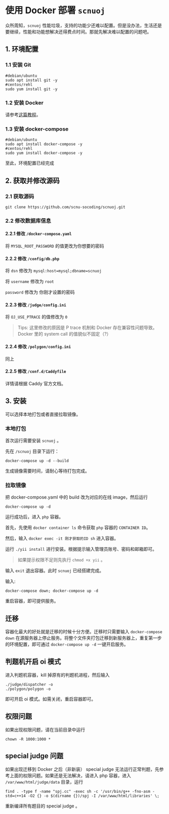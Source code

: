 # 使用 Docker 部署 `scnuoj`

众所周知，`scnuoj` 性能垃圾，支持的功能少还难以配置。但是没办法，生活还是要继续，性能和功能想解决还得费点时间。那就先解决难以配置的问题吧。

## 1. 环境配置

### 1.1 安装 Git

```shell
#debian/ubuntu
sudo apt install git -y
#centos/rehl
sudo yum install git -y
```

### 1.2 安装 Docker

请参考[这篇教程](https://mirrors.tuna.tsinghua.edu.cn/help/docker-ce/)。

### 1.3 安装 docker-compose

```shell
#debian/ubuntu
sudo apt install docker-compose -y
#centos/rehl
sudo yum install docker-compose -y
```

至此，环境配置已经完成

## 2. 获取并修改源码

### 2.1 获取源码

```shell
git clone https://github.com/scnu-socoding/scnuoj.git
```

### 2.2 修改数据库信息

#### 2.2.1 修改 `/docker-compose.yaml`

将 `MYSQL_ROOT_PASSWORD` 的值更改为你想要的密码

#### 2.2.2 修改 `/config/db.php`

将 `dsn` 修改为 `mysql:host=mysql;dbname=scnuoj`

将 `username` 修改为 `root`

`password` 修改为 你刚才设置的密码

#### 2.2.3 修改 `/judge/config.ini`

将 `OJ_USE_PTRACE` 的值修改为 `0`

> Tips: 这里修改的原因是 P trace 机制和 Docker 存在兼容性问题导致。Docker 里的 system call 的值貌似不固定（?）

#### 2.2.4 修改 `/polygon/config.ini`

同上

#### 2.2.5 修改 `/conf.d/Caddyfile`

详情请根据 Caddy 官方文档。

## 3. 安装

可以选择本地打包或者直接拉取镜像。

### 本地打包

首次运行需要安装 `scnuoj` 。

先在 `/scnuoj` 目录下运行：

```shell
docker-compose up -d --build
```

生成镜像需要时间，请耐心等待打包完成。

### 拉取镜像

把 docker-compose.yaml 中的 build 改为对应的在线 image，然后运行

```shell
docker-compose up -d
```

运行成功后，进入 `php` 容器。

首先，先使用 `docker container ls` 命令获取 `php` 容器的 `CONTAINER ID`。

然后，输入 `docker exec -it 刚才获取的ID sh` 进入容器。

运行 `./yii install` 进行安装。根据提示输入管理员账号、密码和邮箱即可。

> 如果提示权限不足则先执行 `chmod +x yii` 。

输入 `exit` 退出容器。此时 `scnuoj` 已经搭建完成。

输入:

```shell
docker-compose down; docker-compose up -d
```

重启容器，即可提供服务。

## 迁移

容器化最大的好处就是迁移的时候十分方便。迁移时只需要输入 `docker-compose down` 在源服务器上停止服务。将整个文件夹打包迁移到新服务器上，重复第一步的环境配置，即可通过 `docker-compose up -d` 一键开启服务。

## 判题机开启 oi 模式

进入判题机容器，kill 掉原有的判题机进程，然后输入

```shell
./judge/dispatcher -o
./polygon/polygon -o

```

即可开启 oi 模式。如需关闭，重启容器即可。

## 权限问题

如果出现权限问题，请在当前目录中运行

```shell
chown -R 1000:1000 *
```

## special judge 问题

如果出现迁移到 Docker 之后（非新装） special judge 无法运行正常判题，先参考上面的权限问题。如果还是无法解决，请进入 php 容器，进入 `/var/www/html/judge/data` 目录，运行

```shell
find . -type f -name "spj.cc" -exec sh -c '/usr/bin/g++ -fno-asm -std=c++14 -O2 {} -o $(dirname {})/spj -I /var/www/html/libraries' \;
```

重新编译所有题目的 special judge 。
